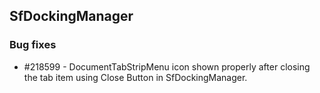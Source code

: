 ## SfDockingManager

### Bug fixes

 * \#218599 - DocumentTabStripMenu icon shown properly after closing the tab item using Close Button in SfDockingManager.